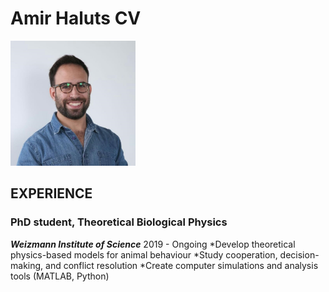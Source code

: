 # Amir Haluts CV

<img src="my_picture.jpg" alt="my_picture" width="200"/>

## **EXPERIENCE**
### PhD student, Theoretical Biological Physics
***Weizmann Institute of Science***
2019 - Ongoing
*Develop theoretical physics-based models for animal behaviour
*Study cooperation, decision-making, and conflict resolution
*Create computer simulations and analysis tools (MATLAB, Python)
